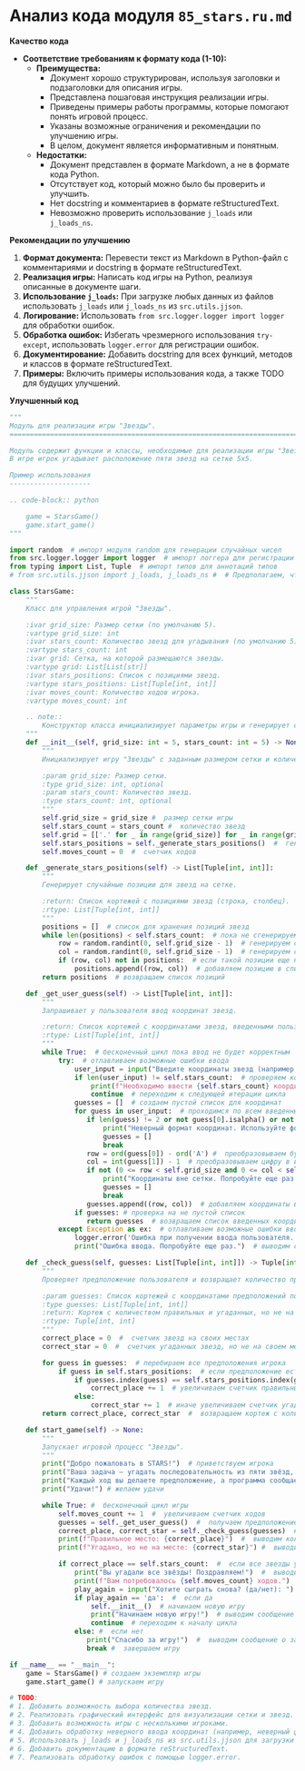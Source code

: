 # Анализ кода модуля `85_stars.ru.md`

**Качество кода**
- **Соответствие требованиям к формату кода (1-10):** 
    - **Преимущества:**
        -   Документ хорошо структурирован, используя заголовки и подзаголовки для описания игры.
        -   Представлена пошаговая инструкция реализации игры.
        -   Приведены примеры работы программы, которые помогают понять игровой процесс.
        -   Указаны возможные ограничения и рекомендации по улучшению игры.
        -   В целом, документ является информативным и понятным.
    -   **Недостатки:**
        -   Документ представлен в формате Markdown, а не в формате кода Python.
        -   Отсутствует код, который можно было бы проверить и улучшить.
        -   Нет docstring и комментариев в формате reStructuredText.
        -   Невозможно проверить использование `j_loads` или `j_loads_ns`.

**Рекомендации по улучшению**

1.  **Формат документа:** Перевести текст из Markdown в Python-файл с комментариями и docstring в формате reStructuredText.
2.  **Реализация игры:** Написать код игры на Python, реализуя описанные в документе шаги.
3.  **Использование `j_loads`:** При загрузке любых данных из файлов использовать `j_loads` или `j_loads_ns` из `src.utils.jjson`.
4.  **Логирование:** Использовать `from src.logger.logger import logger` для обработки ошибок.
5.  **Обработка ошибок:** Избегать чрезмерного использования `try-except`, использовать `logger.error` для регистрации ошибок.
6.  **Документирование:** Добавить docstring для всех функций, методов и классов в формате reStructuredText.
7.  **Примеры:** Включить примеры использования кода, а также TODO для будущих улучшений.

**Улучшенный код**
```python
"""
Модуль для реализации игры "Звезды".
=========================================================================================

Модуль содержит функции и классы, необходимые для реализации игры "Звезды".
В игре игрок угадывает расположение пяти звезд на сетке 5x5.

Пример использования
--------------------

.. code-block:: python

    game = StarsGame()
    game.start_game()
"""

import random  # импорт модуля random для генерации случайных чисел
from src.logger.logger import logger  # импорт логгера для регистрации ошибок
from typing import List, Tuple  # импорт типов для аннотаций типов
# from src.utils.jjson import j_loads, j_loads_ns #  # Предполагаем, что этот модуль будет использоваться в будущем

class StarsGame:
    """
    Класс для управления игрой "Звезды".

    :ivar grid_size: Размер сетки (по умолчанию 5).
    :vartype grid_size: int
    :ivar stars_count: Количество звезд для угадывания (по умолчанию 5).
    :vartype stars_count: int
    :ivar grid: Сетка, на которой размещаются звезды.
    :vartype grid: List[List[str]]
    :ivar stars_positions: Список с позициями звезд.
    :vartype stars_positions: List[Tuple[int, int]]
    :ivar moves_count: Количество ходов игрока.
    :vartype moves_count: int

    .. note::
        Конструктор класса инициализирует параметры игры и генерирует случайные позиции звезд.
    """
    def __init__(self, grid_size: int = 5, stars_count: int = 5) -> None:
        """
        Инициализирует игру "Звезды" с заданным размером сетки и количеством звезд.

        :param grid_size: Размер сетки.
        :type grid_size: int, optional
        :param stars_count: Количество звезд.
        :type stars_count: int, optional
        """
        self.grid_size = grid_size #  размер сетки игры
        self.stars_count = stars_count #  количество звезд
        self.grid = [['.' for _ in range(grid_size)] for _ in range(grid_size)]  #  инициализируем сетку точками
        self.stars_positions = self._generate_stars_positions()  #  генерируем позиции звезд
        self.moves_count = 0  #  счетчик ходов

    def _generate_stars_positions(self) -> List[Tuple[int, int]]:
        """
        Генерирует случайные позиции для звезд на сетке.

        :return: Список кортежей с позициями звезд (строка, столбец).
        :rtype: List[Tuple[int, int]]
        """
        positions = []  # список для хранения позиций звезд
        while len(positions) < self.stars_count:  # пока не сгенерируем все позиции
            row = random.randint(0, self.grid_size - 1)  # генерируем случайную строку
            col = random.randint(0, self.grid_size - 1)  # генерируем случайный столбец
            if (row, col) not in positions:  # если такой позиции еще нет
                positions.append((row, col))  # добавляем позицию в список
        return positions  # возвращаем список позиций

    def _get_user_guess(self) -> List[Tuple[int, int]]:
        """
        Запрашивает у пользователя ввод координат звезд.

        :return: Список кортежей с координатами звезд, введенными пользователем.
        :rtype: List[Tuple[int, int]]
        """
        while True:  # бесконечный цикл пока ввод не будет корректным
            try:  # отлавливаем возможные ошибки ввода
                user_input = input("Введите координаты звезд (например, A1, B2, C3, D4, E5): ").upper().split(', ') # получаем ввод, приводим к верхнему регистру и разделяем по запятой
                if len(user_input) != self.stars_count:  # проверяем корректность количества звезд
                    print(f"Необходимо ввести {self.stars_count} координат.")  # выводим сообщение об ошибке
                    continue  # переходим к следующей итерации цикла
                guesses = []  # создаем пустой список для координат
                for guess in user_input:  # проходимся по всем введенным координатам
                   if len(guess) != 2 or not guess[0].isalpha() or not guess[1].isdigit():
                       print("Неверный формат координат. Используйте формат 'A1', 'B2', 'C3' и т.д.")
                       guesses = []
                       break
                   row = ord(guess[0]) - ord('A') #  преобразовываем букву в индекс строки
                   col = int(guess[1]) - 1  # преобразовываем цифру в индекс столбца
                   if not (0 <= row < self.grid_size and 0 <= col < self.grid_size):  # проверяем, что координаты в пределах сетки
                       print("Координаты вне сетки. Попробуйте еще раз.")  # если координаты неверные, выводим сообщение
                       guesses = []
                       break
                   guesses.append((row, col))  # добавляем координаты в список
                if guesses: # проверка на не пустой список
                   return guesses  # возвращаем список введенных координат
            except Exception as ex:  # отлавливаем возможные ошибки ввода
                logger.error('Ошибка при получении ввода пользователя.', ex) # регистрируем ошибку в лог
                print("Ошибка ввода. Попробуйте еще раз.")  # выводим сообщение об ошибке

    def _check_guess(self, guesses: List[Tuple[int, int]]) -> Tuple[int, int]:
        """
        Проверяет предположение пользователя и возвращает количество правильных и угаданных, но не на своем месте, звезд.

        :param guesses: Список кортежей с координатами предположений пользователя.
        :type guesses: List[Tuple[int, int]]
        :return: Кортеж с количеством правильных и угаданных, но не на своем месте, звезд.
        :rtype: Tuple[int, int]
        """
        correct_place = 0  #  счетчик звезд на своих местах
        correct_star = 0  #  счетчик угаданных звезд, но не на своем месте

        for guess in guesses:  # перебираем все предположения игрока
            if guess in self.stars_positions:  # если предположение есть среди позиций звезд
                if guesses.index(guess) == self.stars_positions.index(guess):  # если позиция верная
                    correct_place += 1  # увеличиваем счетчик правильных позиций
                else:
                    correct_star += 1  # иначе увеличиваем счетчик угаданных звезд, но не на своем месте
        return correct_place, correct_star  #  возвращаем кортеж с количеством звезд на своих местах и угаданных, но не на своем месте

    def start_game(self) -> None:
        """
        Запускает игровой процесс "Звезды".
        """
        print("Добро пожаловать в STARS!")  # приветствуем игрока
        print("Ваша задача — угадать последовательность из пяти звёзд, расположенных на сетке.")  # объясняем правила
        print("Каждый ход вы делаете предположение, а программа сообщает, сколько звёзд находится в правильном месте и сколько звёзд угадано, но не на своём месте.")  # объясняем правила
        print("Удачи!") # желаем удачи

        while True: #  бесконечный цикл игры
            self.moves_count += 1  #  увеличиваем счетчик ходов
            guesses = self._get_user_guess()  #  получаем предположение пользователя
            correct_place, correct_star = self._check_guess(guesses)  #  проверяем предположение
            print(f"Правильное место: {correct_place}")  #  выводим количество звезд на своих местах
            print(f"Угадано, но не на месте: {correct_star}") #  выводим количество угаданных, но не на своем месте звезд

            if correct_place == self.stars_count:  #  если все звезды угаданы
                print("Вы угадали все звёзды! Поздравляем!")  #  выводим сообщение о победе
                print(f"Вам потребовалось {self.moves_count} ходов.")  #  выводим количество ходов
                play_again = input("Хотите сыграть снова? (да/нет): ").lower()  #  спрашиваем, хочет ли игрок сыграть еще раз
                if play_again == 'да':  #  если да
                    self.__init__()  # начинаем новую игру
                    print("Начинаем новую игру!")  # выводим сообщение
                    continue  # переходим к началу цикла
                else: #  если нет
                   print("Спасибо за игру!")  #  выводим сообщение о завершении игры
                   break #  завершаем игру

if __name__ == "__main__":
    game = StarsGame() # создаем экземпляр игры
    game.start_game() # запускаем игру

# TODO:
# 1. Добавить возможность выбора количества звезд.
# 2. Реализовать графический интерфейс для визуализации сетки и звезд.
# 3. Добавить возможность игры с несколькими игроками.
# 4. Добавить обработку неверного ввода координат (например, неверный формат, координаты вне сетки).
# 5. Использовать j_loads и j_loads_ns из src.utils.jjson для загрузки конфигурационных файлов (если потребуется).
# 6. Добавить документацию в формате reStructuredText.
# 7. Реализовать обработку ошибок с помощью logger.error.

```